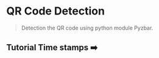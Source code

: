 # QR Code Detection 

> Detection the QR code using python module Pyzbar.

## Tutorial Time stamps ➡️ 
